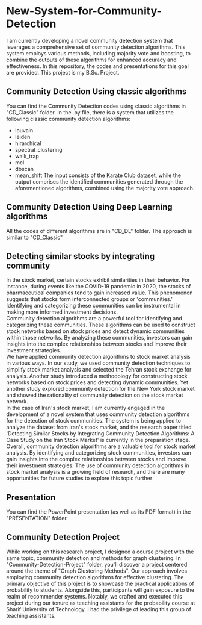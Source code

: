 # New-System-for-Community-Detection

I am currently developing a novel community detection system that leverages a comprehensive set of community detection algorithms. This system employs various methods, including majority vote and boosting, to combine the outputs of these algorithms for enhanced accuracy and effectiveness. In this repository, the codes and presentations for this goal are provided. This project is my B.Sc. Project.

## Community Detection Using classic algorithms
You can find the Community Detection codes using classic algorithms in "CD_Classic" folder. In the .py file, there is a system that utilizes the following classic community detection algorithms:
- louvain
- leiden
- hirarchical
- spectral_clustering
- walk_trap
- mcl
- dbscan
- mean_shift
The input consists of the Karate Club dataset, while the output comprises the identified communities generated through the aforementioned algorithms, combined using the majority vote approach.

## Community Detection Using Deep Learning algorithms
All the codes of different algorithms are in "CD_DL" folder. The approach is similar to "CD_Classic"

## Detecting similar stocks by integrating community
In the stock market, certain stocks exhibit similarities in their behavior. For instance, during events like the COVID-19 pandemic in 2020, the stocks of pharmaceutical companies tend to gain increased value. This phenomenon suggests that stocks form interconnected groups or 'communities.' Identifying and categorizing these communities can be instrumental in making more informed investment decisions.
<br>
Community detection algorithms are a powerful tool for identifying and categorizing these communities. These algorithms can be used to construct stock networks based on stock prices and detect dynamic communities within those networks. By analyzing these communities, investors can gain insights into the complex relationships between stocks and improve their investment strategies.
<br>
We have applied community detection algorithms to stock market analysis in various ways. In our study, we used community detection techniques to simplify stock market analysis and selected the Tehran stock exchange for analysis. Another study introduced a methodology for constructing stock networks based on stock prices and detecting dynamic communities. Yet another study explored community detection for the New York stock market and showed the rationality of community detection on the stock market network.
<br>
In the case of Iran's stock market, I am currently engaged in the development of a novel system that uses community detection algorithms for the detection of stock communities. The system is being applied to analyze the dataset from Iran's stock market, and the research paper titled 'Detecting Similar Stocks by Integrating Community Detection Algorithms: A Case Study on the Iran Stock Market' is currently in the preparation stage.
<br>
Overall, community detection algorithms are a valuable tool for stock market analysis. By identifying and categorizing stock communities, investors can gain insights into the complex relationships between stocks and improve their investment strategies. The use of community detection algorithms in stock market analysis is a growing field of research, and there are many opportunities for future studies to explore this topic further

## Presentation
You can find the PowerPoint presentation (as well as its PDF format) in the "PRESENTATION" folder.

## Community Detection Project
While working on this research project, I designed a course project with the same topic, community detection and methods for graph clustering. In "Community-Detection-Project" folder, you'll discover a project centered around the theme of "Graph Clustering Methods". Our approach involves employing community detection algorithms for effective clustering. The primary objective of this project is to showcase the practical applications of probability to students. Alongside this, participants will gain exposure to the realm of recommender systems. Notably, we crafted and executed this project during our tenure as teaching assistants for the probability course at Sharif University of Technology. I had the privilege of leading this group of teaching assistants.
